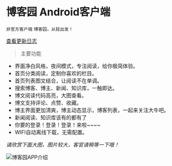 # 博客园 Android客户端

`非官方客户端` `博客园，从轻出发！`


[查看更新日志](https://github.com/raee/android-cnblogs/blob/master/CHANGES.md)

> 主要功能

- 界面净白风格，夜间模式，专注阅读，给你极简体验。
- 首页分类阅读，定制你喜欢的栏目。
- 首页列表图文结合，让阅读不在单调。
- 搜索博客、博主、新闻、知识库，一触即达。        
- 博文阅读代码高亮，大图查看。
- 博文支持评论、点赞、收藏。
- 博主界面更加清爽，博主动态显示，博客列表，一起来关注大牛吧。
- 新闻阅读、知识库该有的都有了
- 你要的登录！登录！登录！来啦~~~~
- WIFI自动离线下载，无需配置。

*请欣赏下面大图，图片较大，客官请稍等一下哦！*

<img src="https://github.com/raee/android-cnblogs/blob/master/doc/guide.jpg" alt="博客园APP介绍" />



